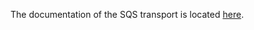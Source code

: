 The documentation of the SQS transport is located [here](../../website/docs/admin-guide/infrastructure/transport/sqs.md).
